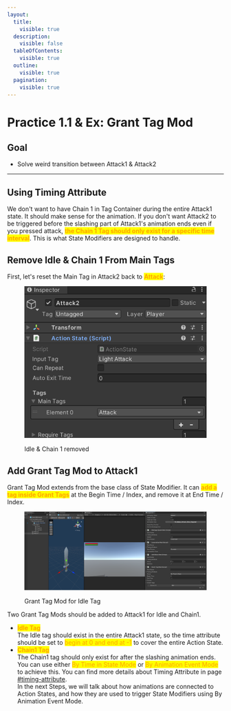 ```yaml
---
layout:
  title:
    visible: true
  description:
    visible: false
  tableOfContents:
    visible: true
  outline:
    visible: true
  pagination:
    visible: true
---
```


# Practice 1.1 & Ex: Grant Tag Mod

## Goal

* Solve weird transition between Attack1 & Attack2

***

## Using Timing Attribute

We don't want to have Chain 1 in Tag Container during the entire Attack1 state. It should make sense for the animation. If you don't want Attack2 to be triggered before the slashing part of Attack1's animation ends even if you pressed attack, <mark style="color:orange;">**the Chain 1 Tag should only exist for a specific time interval**</mark>. This is what State Modifiers are designed to handle.

## Remove Idle & Chain 1 From Main Tags

First, let's reset the Main Tag in Attack2 back to <mark style="color:orange;">**Attack**</mark>:

<figure><img src="../../.gitbook/assets/image (53).png" alt=""><figcaption><p>Idle &#x26; Chain 1 removed</p></figcaption></figure>

## Add Grant Tag Mod to Attack1

Grant Tag Mod extends from the base class of State Modifier. It can <mark style="color:orange;">**add a tag inside Grant Tags**</mark> at the Begin Time / Index, and remove it at End Time / Index.

<figure><img src="../../.gitbook/assets/image (38).png" alt=""><figcaption><p>Grant Tag Mod for Idle Tag</p></figcaption></figure>

Two Grant Tag Mods should be added to Attack1 for Idle and Chain1.

* <mark style="color:orange;">**Idle Tag**</mark>\
  The Idle tag should exist in the entire Attack1 state, so the time attribute should be set to <mark style="color:orange;">begin at 0 and end at -1</mark> to cover the entire Action State.
* <mark style="color:orange;">**Chain1 Tag**</mark>\
  The Chain1 tag should only exist for after the slashing animation ends. You can use either <mark style="color:orange;">By Time in State Mode</mark> or <mark style="color:orange;">By Animation Event Mode</mark> to achieve this. You can find more details about Timing Attribute in page [#timing-attribute](../../documentation/actions/state-modifier.md#timing-attribute "mention").\
  In the next Steps, we will talk about how animations are connected to Action States, and how they are used to trigger State Modifiers using By Animation Event Mode.

